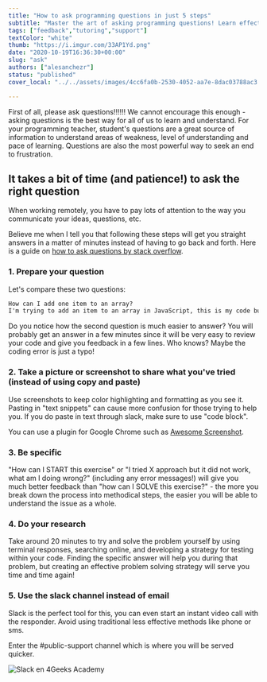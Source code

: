 ```yaml
---
title: "How to ask programming questions in just 5 steps"
subtitle: "Master the art of asking programming questions! Learn effective strategies to get quick answers and enhance your coding skills. Discover more now!"
tags: ["feedback","tutoring","support"]
textColor: "white"
thumb: "https://i.imgur.com/33AP1Yd.png"
date: "2020-10-19T16:36:30+00:00"
slug: "ask"
authors: ["alesanchezr"]
status: "published"
cover_local: "../../assets/images/4cc6fa0b-2530-4052-aa7e-8dac03788ac3.png"

---
```


First of all, please ask questions!!!!!! We cannot encourage this enough - asking questions is the best way for all of us to learn and understand. For your programming teacher, student's questions are a great source of information to understand areas of weakness, level of understanding and pace of learning. Questions are also the most powerful way to seek an end to frustration.

## It takes a bit of time (and patience!) to ask the right question

When working remotely, you have to pay lots of attention to the way you communicate your ideas, questions, etc.

Believe me when I tell you that following these steps will get you straight answers in a matter of minutes instead of having to go back and forth. Here is a guide on [how to ask questions by stack overflow](https://stackoverflow.com/help/how-to-ask).

### 1. Prepare your question

Let's compare these two questions:
```md
How can I add one item to an array?
I'm trying to add an item to an array in JavaScript, this is my code but it's not working (include a screenshot), what am I doing wrong?
```
Do you notice how the second question is much easier to answer? You will probably get an answer in a few minutes since it will be very easy to review your code and give you feedback in a few lines. Who knows? Maybe the coding error is just a typo!

### 2. Take a picture or screenshot to share what you've tried (instead of using copy and paste)

Use screenshots to keep color highlighting and formatting as you see it. Pasting in "text snippets" can cause more confusion for those trying to help you. If you do paste in text through slack, make sure to use "code block".

You can use a plugin for Google Chrome such as [Awesome Screenshot](https://www.awesomescreenshot.com/).

### 3. Be specific

"How can I START this exercise" or "I tried X approach but it did not work, what am I doing wrong?" (including any error messages!) will give you much better feedback than "how can I SOLVE this exercise?" - the more you break down the process into methodical steps, the easier you will be able to understand the issue as a whole.

### 4. Do your research

Take around 20 minutes to try and solve the problem yourself by using terminal responses, searching online, and developing a strategy for testing within your code. Finding the specific answer will help you during that problem, but creating an effective problem solving strategy will serve you time and time again!

### 5. Use the slack channel instead of email

Slack is the perfect tool for this, you can even start an instant video call with the responder. Avoid using traditional less effective methods like phone or sms.

Enter the #public-support channel which is where you will be served quicker.

![Slack en 4Geeks Academy](https://github.com/breatheco-de/content/blob/master/src/assets/images/5a432982-f8b2-42bb-89c5-3c82a8e53d10.jpeg?raw=true)
